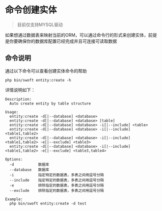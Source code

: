 # 命令创建实体

> 目前仅支持MYSQL驱动

如果想通过数据表来映射当前的ORM，可以通过命令行的形式来创建实体，前提是你要确保你的数据库配置已经完成并且可连接可读取数据

## 命令说明

通过以下命令可以查看创建实体命令的帮助

```
php bin/swoft entity:create -h
```

详情说明如下：

```
Description:
  Auto create entity by table structure

Usage:
  entity:create -d[|--database] <database>
  entity:create -d[|--database] <database> [table]
  entity:create -d[|--database] <database> -i[|--include] <table>
  entity:create -d[|--database] <database> -i[|--include] <table1,table2>
  entity:create -d[|--database] <database> -i[|--include] <table1,table2> -e[|--exclude] <table3>
  entity:create -d[|--database] <database> -i[|--include] <table1,table2> -e[|--exclude] <table3,table4>

Options:
  -d           数据库
  --database   数据库
  -i           指定特定的数据表，多表之间用逗号分隔
  --include    指定特定的数据表，多表之间用逗号分隔
  -e           排除指定的数据表，多表之间用逗号分隔
  --exclude    排除指定的数据表，多表之间用逗号分隔

Example:
  php bin/swoft entity:create -d test
```
